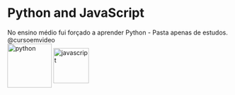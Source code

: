 # Python and JavaScript
 No ensino médio fui forçado a aprender Python - Pasta apenas de estudos. @cursoemvideo
 <br/>
 <img align="center" alt="python" height="100" width="100" src="https://cdn.jsdelivr.net/gh/devicons/devicon/icons/python/python-original.svg"/> 
 <img align="center" alt="javascript" height="80" width="80" src="https://cdn.jsdelivr.net/gh/devicons/devicon/icons/javascript/javascript-original.svg" />

 
